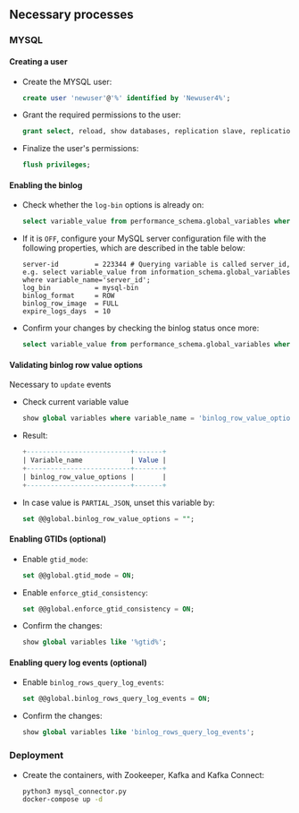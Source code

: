 ## Necessary processes

### MYSQL

#### Creating a user
- Create the MYSQL user:
    ~~~sql
    create user 'newuser'@'%' identified by 'Newuser4%';
    ~~~
- Grant the required permissions to the user:
    ~~~sql
    grant select, reload, show databases, replication slave, replication client on *.* to 'newuser'@'%';
    ~~~
- Finalize the user's permissions:
    ~~~sql
    flush privileges;
    ~~~

#### Enabling the binlog
- Check whether the `log-bin` options is already on:
    ~~~sql
    select variable_value from performance_schema.global_variables where variable_name='log_bin';
    ~~~
- If it is `OFF`, configure your MySQL server configuration file with the following properties, which are described in the table below:
    ~~~properties
    server-id         = 223344 # Querying variable is called server_id, e.g. select variable_value from information_schema.global_variables where variable_name='server_id';
    log_bin           = mysql-bin
    binlog_format     = ROW
    binlog_row_image  = FULL
    expire_logs_days  = 10
    ~~~
- Confirm your changes by checking the binlog status once more:
    ~~~sql
    select variable_value from performance_schema.global_variables where variable_name='log_bin';
    ~~~

#### Validating binlog row value options
Necessary to `update` events
- Check current variable value
    ~~~sql
    show global variables where variable_name = 'binlog_row_value_options';
    ~~~
- Result:
    ~~~sql
    +--------------------------+-------+
    | Variable_name            | Value |
    +--------------------------+-------+
    | binlog_row_value_options |       |
    +--------------------------+-------+
    ~~~
- In case value is `PARTIAL_JSON`, unset this variable by:
    ~~~sql
    set @@global.binlog_row_value_options = "";
    ~~~

#### Enabling GTIDs (optional)
- Enable `gtid_mode`:
    ~~~sql
    set @@global.gtid_mode = ON;
    ~~~
- Enable `enforce_gtid_consistency`:
    ~~~sql
    set @@global.enforce_gtid_consistency = ON;
    ~~~
- Confirm the changes:
    ~~~sql
    show global variables like '%gtid%';
    ~~~

#### Enabling query log events (optional)
- Enable `binlog_rows_query_log_events`:
    ~~~sql
    set @@global.binlog_rows_query_log_events = ON;
    ~~~
- Confirm the changes:
    ~~~sql
    show global variables like 'binlog_rows_query_log_events';
    ~~~

### Deployment
- Create the containers, with Zookeeper, Kafka and Kafka Connect:
    ~~~sh
    python3 mysql_connector.py
    docker-compose up -d
    ~~~
